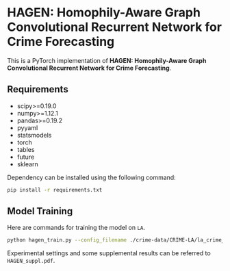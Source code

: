 # HAGEN: Homophily-Aware Graph Convolutional Recurrent Network for Crime Forecasting

This is a PyTorch implementation of  **HAGEN: Homophily-Aware Graph Convolutional Recurrent Network for Crime Forecasting**.



## Requirements

- scipy>=0.19.0
- numpy>=1.12.1
- pandas>=0.19.2
- pyyaml
- statsmodels
- torch
- tables
- future
- sklearn

Dependency can be installed using the following command:

```bash
pip install -r requirements.txt
```



## Model Training

Here are commands for training the model on `LA`.

```bash
python hagen_train.py --config_filename ./crime-data/CRIME-LA/la_crime_9.yaml --month 9
```

Experimental settings and some supplemental results can be referred to `HAGEN_suppl.pdf`.

